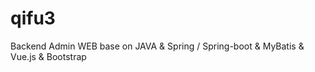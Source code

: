 # qifu3
Backend Admin WEB base on JAVA &amp; Spring / Spring-boot &amp; MyBatis &amp; Vue.js &amp; Bootstrap
